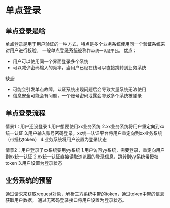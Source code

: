 # 单点登录

## 单点登录是啥
单点登录是用于用户验证的一种方式，特点是多个业务系统使用同一个验证系统来对用户进行校验。
一般单点登录系统被称作`xx统一认证平台`。
优点：
- 用户可以使用同一个界面登录多个系统
- 可以减少密码输入的频率，当用户已经在线可以直接跳转到业务系统

缺点:
- 可能会引发单点故障，认证系统出现问题后会导致大量系统无法使用
- 信息安全可能会有问题，一个账号密码泄露会导致多个系统被登录

## 单点登录流程
情景1：用户还没登录
1.用户想要使用xx业务系统
2.xx业务系统将用户重定向到xx统一认证
3.用户输入账号密码登录，xx统一认证平台将用户重定向到xx业务系统（带授权token）
4.业务系统将用户设置为登录状态

情景2：用户登录了xx系统要用yy系统
1.用户访问yy系统，需要登录，重定向用户到xx统一认证
2.xx统一认证直接读取浏览器的登录信息，跳转到yy系统带授权token
3.用户设置为登录状态

## 业务系统的预留

通过请求来获取request对象，解析三方系统中带的token，通过token中带的信息获取用户数据。
通过无密码登录接口将用户设置为登录状态。